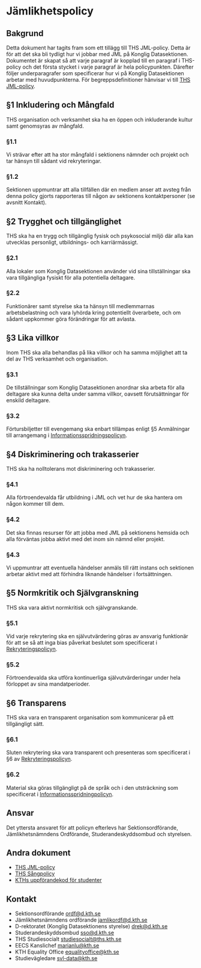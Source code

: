 # Jämlikhetspolicy #
## Bakgrund ##
Detta dokument har tagits fram som ett tillägg till THS JML-policy. Detta är för att det ska bli tydligt hur vi jobbar med JML på Konglig Datasektionen. Dokumentet är skapat så att varje paragraf är kopplad till en paragraf i THS-policy och det första stycket i varje paragraf är hela policypunkten. Därefter följer underparagrafer som specificerar hur vi på Konglig Datasektionen arbetar med huvudpunkterna. För begreppsdefinitioner hänvisar vi till [THS JML-policy](http://mit-kth.se/wp-content/uploads/2017/01/THS-JML-policy_reviderad.pdf).

## §1 Inkludering och Mångfald ##
THS organisation och verksamhet ska ha en öppen och inkluderande kultur samt genomsyras av mångfald.
### §1.1 ###
Vi strävar efter att ha stor mångfald i sektionens nämnder och projekt och tar hänsyn till sådant vid rekryteringar.
### §1.2 ###
Sektionen uppmuntrar att alla tillfällen där en medlem anser att avsteg från denna policy gjorts rapporteras till någon av sektionens kontaktpersoner (se avsnitt Kontakt).

## §2 Trygghet och tillgänglighet ##
THS ska ha en trygg och tillgänglig fysisk och psykosocial miljö där alla kan utvecklas personligt, utbildnings- och karriärmässigt.
### §2.1 ###
Alla lokaler som Konglig Datasektionen använder vid sina tillställningar ska vara tillgängliga fysiskt för alla potentiella deltagare.
### §2.2 ###
Funktionärer samt styrelse ska ta hänsyn till medlemmarnas arbetsbelastning och vara lyhörda kring potentiellt överarbete, och om sådant uppkommer göra förändringar för att avlasta.
## §3 Lika villkor ##
Inom THS ska alla behandlas på lika villkor och ha samma möjlighet att ta del av THS verksamhet och organisation.

### §3.1 ###
De tillställningar som Konglig Datasektionen anordnar ska arbeta för alla deltagare ska kunna delta under samma villkor, oavsett förutsättningar för enskild deltagare.

### §3.2 ###
Förtursbiljetter till evengemang ska enbart tillämpas enligt §5 Anmälningar till arrangemang i [Informationsspridningspolicyn](https://styrdokument.datasektionen.se/informationsspridningspolicy).

## §4 Diskriminering och trakasserier ##
THS ska ha nolltolerans mot diskriminering och trakasserier.

### §4.1 ###
Alla förtroendevalda får utbildning i JML och vet hur de ska hantera om någon kommer till dem.

### §4.2 ###
Det ska finnas resurser för att jobba med JML på sektionens hemsida och alla förväntas jobba aktivt med det inom sin nämnd eller projekt.

### §4.3 ###
Vi uppmuntrar att eventuella händelser anmäls till rätt instans och sektionen arbetar aktivt med att förhindra liknande händelser i fortsättningen.

## §5 Normkritik och Självgranskning ##
THS ska vara aktivt normkritisk och självgranskande.

### §5.1 ###
Vid varje rekrytering ska en självutvärdering göras av ansvarig funktionär för att se så att inga bias påverkat beslutet som specificerat i [Rekryteringspolicyn](https://styrdokument.datasektionen.se/rekryteringspolicy).

### §5.2 ###
Förtroendevalda ska utföra kontinuerliga självutvärderingar under hela förloppet av sina mandatperioder.

## §6 Transparens ##
THS ska vara en transparent organisation som kommunicerar på ett tillgängligt sätt.

### §6.1 ###
Sluten rekrytering ska vara transparent och presenteras som specificerat i §6 av [Rekryteringspolicyn](https://styrdokument.datasektionen.se/rekryteringspolicy).

### §6.2 ###
Material ska göras tillgängligt på de språk och i den utsträckning som specificerat i [Informationsspridningpolicyn](https://styrdokument.datasektionen.se/informationsspridningspolicy).


## Ansvar ###
Det yttersta ansvaret för att policyn efterlevs har Sektionsordförande, Jämlikhetsnämndens Ordförande, Studerandeskyddsombud och styrelsen.

## Andra dokument ##
* [THS JML-policy](http://mit-kth.se/wp-content/uploads/2017/01/THS-JML-policy_reviderad.pdf)
* [THS Sångpolicy](https://cdn.thskth.se/wp-content/uploads/2016/07/THS_Policy-sang_161215.pdf)
* [KTHs uppförandekod för studenter](https://www.kth.se/student/studentliv/studentratt/uppforandekod-for-studenter-1.796562)

## Kontakt ##
* Sektionsordförande [ordf@d.kth.se](mailto:ordf@d.kth.se)
* Jämlikhetsnämndens ordförande [jamlikordf@d.kth.se](mailto:jamlikordf@d.kth.se)
* D-rektoratet (Konglig Datasektionens styrelse) [drek@d.kth.se](mailto:drek@d.kth.se)
* Studerandeskyddsombud [sso@d.kth.se](mailto:sso@d.kth.se)
* THS Studiesocialt [studiesocialt@ths.kth.se](mailto:studiesocialt@ths.kth.se)
* EECS Kanslichef [marianlu@kth.se](mailto:marianlu@kth.se)
* KTH Equality Office [equalityoffice@kth.se](mailto:qualityoffice@kth.se)
* Studievägledare [svl-data@kth.se](mailto:svl-data@kth.se)
